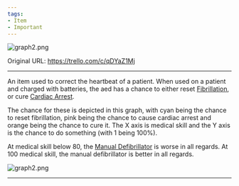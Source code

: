 ```yaml
---
tags:
- Item
- Important
---
```


![graph2.png](/Items/https:/trello.com/1/cards/632d78ad42b6010054970665/attachments/632d78f61f079304ee30e414/download/graph2.png)

Original URL: https://trello.com/c/qDYaZ1Mj

---

An item used to correct the heartbeat of a patient. When used on a patient and charged with batteries, the aed has a chance to either reset [Fibrillation](../Heart/Fibrillation.md), or cure [Cardiac Arrest](../Heart/Cardiac%20Arrest.md).

The chance for these is depicted in this graph, with cyan being the chance to reset fibrillation, pink being the chance to cause cardiac arrest and orange being the chance to cure it. The X axis is medical skill and the Y axis is the chance to do something (with 1 being 100%).

At medical skill below 80, the [Manual Defibrillator](Manual%20Defibrillator.md) is worse in all regards. At 100 medical skill, the manual defibrillator is better in all regards.

![graph2.png](/Items/https:/trello.com/1/cards/632d78ad42b6010054970665/attachments/632d78f61f079304ee30e414/download/graph2.png)

---

